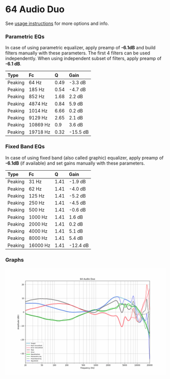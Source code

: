 # 64 Audio Duo
See [usage instructions](https://github.com/jaakkopasanen/AutoEq#usage) for more options and info.

### Parametric EQs
In case of using parametric equalizer, apply preamp of **-6.1dB** and build filters manually
with these parameters. The first 4 filters can be used independently.
When using independent subset of filters, apply preamp of **-6.1 dB**.

| Type    | Fc       |    Q | Gain     |
|:--------|:---------|:-----|:---------|
| Peaking | 64 Hz    | 0.49 | -3.3 dB  |
| Peaking | 185 Hz   | 0.54 | -4.7 dB  |
| Peaking | 852 Hz   | 1.68 | 2.2 dB   |
| Peaking | 4874 Hz  | 0.84 | 5.9 dB   |
| Peaking | 1014 Hz  | 6.66 | 0.2 dB   |
| Peaking | 9129 Hz  | 2.65 | 2.1 dB   |
| Peaking | 10869 Hz | 0.9  | 3.6 dB   |
| Peaking | 19718 Hz | 0.32 | -15.5 dB |

### Fixed Band EQs
In case of using fixed band (also called graphic) equalizer, apply preamp of **-6.1dB**
(if available) and set gains manually with these parameters.

| Type    | Fc       |    Q | Gain     |
|:--------|:---------|:-----|:---------|
| Peaking | 31 Hz    | 1.41 | -1.9 dB  |
| Peaking | 62 Hz    | 1.41 | -4.0 dB  |
| Peaking | 125 Hz   | 1.41 | -5.2 dB  |
| Peaking | 250 Hz   | 1.41 | -4.5 dB  |
| Peaking | 500 Hz   | 1.41 | -0.6 dB  |
| Peaking | 1000 Hz  | 1.41 | 1.6 dB   |
| Peaking | 2000 Hz  | 1.41 | 0.2 dB   |
| Peaking | 4000 Hz  | 1.41 | 5.1 dB   |
| Peaking | 8000 Hz  | 1.41 | 5.4 dB   |
| Peaking | 16000 Hz | 1.41 | -12.4 dB |

### Graphs
![](./64%20Audio%20Duo.png)